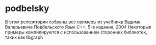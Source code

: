 # podbelsky
В этом репозитории собраны все примеры из учебника Вадима Валерьевича Подбельского Язык C++, 5-е издание, 2004
Некоторые примеры компилируются с использованием сторонних библиотек, таких как libgraph

